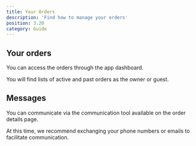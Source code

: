 ```yaml
---
title: Your Orders
description: 'Find how to manage your orders'
position: 3.20
category: Guide
---
```


## Your orders
You can access the orders through the app dashboard.

You will find lists of active and past orders as the owner or guest.

## Messages
You can communicate via the communication tool available on the order details page.

At this time, we recommend exchanging your phone numbers or emails to facilitate communication.